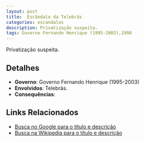 ```yaml
---
layout: post
title:  Escândalo da Telebrás
categories: escandalos
description: Privatização suspeita.
tags: Governo Fernando Henrique (1995-2003),1998
---
```


Privatização suspeita.

## Detalhes
- **Governo**: Governo Fernando Henrique (1995-2003)
- **Envolvidos**: Telebrás.
- **Consequências**: 

## Links Relacionados
- [Busca no Google para o título e descrição](https://www.google.com/search?q=Esc%C3%A2ndalo%20da%20Telebr%C3%A1s%20Privatiza%C3%A7%C3%A3o%20suspeita.%20Governo%20Fernando%20Henrique%20%281995-2003%29)
- [Busca na Wikipedia para o título e descrição](https://en.wikipedia.org/w/index.php?search=Esc%C3%A2ndalo%20da%20Telebr%C3%A1s%20Privatiza%C3%A7%C3%A3o%20suspeita.%20Governo%20Fernando%20Henrique%20%281995-2003%29)
